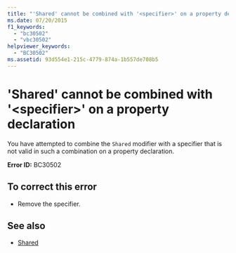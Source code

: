 ```yaml
---
title: "'Shared' cannot be combined with '<specifier>' on a property declaration"
ms.date: 07/20/2015
f1_keywords: 
  - "bc30502"
  - "vbc30502"
helpviewer_keywords: 
  - "BC30502"
ms.assetid: 93d554e1-215c-4779-874a-1b557de708b5
---
```

# 'Shared' cannot be combined with '\<specifier>' on a property declaration
You have attempted to combine the `Shared` modifier with a specifier that is not valid in such a combination on a property declaration.  
  
 **Error ID:** BC30502  
  
## To correct this error  
  
- Remove the specifier.  
  
## See also

- [Shared](../../visual-basic/language-reference/modifiers/shared.md)
